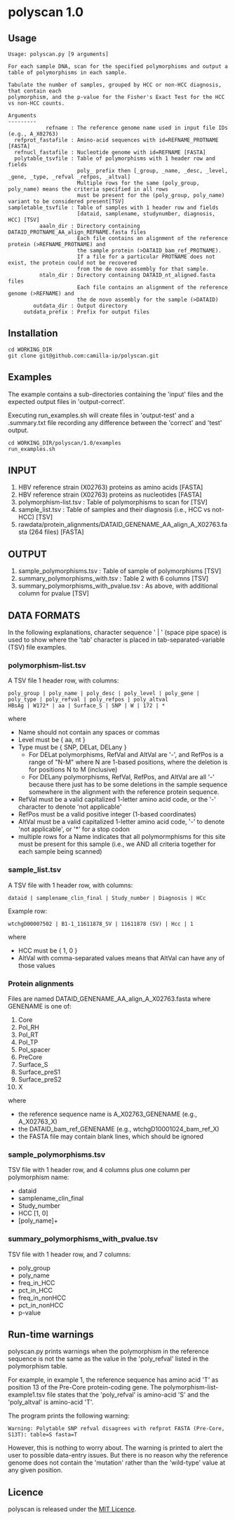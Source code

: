 # polyscan 1.0

## Usage

```
Usage: polyscan.py [9 arguments]

For each sample DNA, scan for the specified polymorphisms and output a table of polymorphisms in each sample.

Tabulate the number of samples, grouped by HCC or non-HCC diagnosis, that contain each
polymorphism, and the p-value for the Fisher's Exact Test for the HCC vs non-HCC counts.

Arguments
---------
            refname : The reference genome name used in input file IDs (e.g., A_X02763)
  refprot_fastafile : Amino-acid sequences with id=REFNAME_PROTNAME [FASTA]
  refnucl_fastafile : Nucleotide genome with id=REFNAME [FASTA]
  polytable_tsvfile : Table of polymorphisms with 1 header row and fields
                      poly_ prefix then [_group, _name, _desc, _level, _gene, _type, _refval _refpos, _altval]
                      Multiple rows for the same (poly_group, poly_name) means the criteria specified in all rows
                      must be present for the (poly_group, poly_name) variant to be considered present[TSV]
sampletable_tsvfile : Table of samples with 1 header row and fields
                      [dataid, samplename, studynumber, diagnosis, HCC] [TSV]
          aaaln_dir : Directory containing DATAID_PROTNAME_AA_align_REFNAME.fasta files
                      Each file contains an alignment of the reference protein (>REFNAME_PROTNAME) and
                      the sample protein (>DATAID_bam_ref_PROTNAME).
                      If a file for a particular PROTNAME does not exist, the protein could not be recovered
                      from the de novo assembly for that sample.
          ntaln_dir : Directory containing DATAID_nt_aligned.fasta files
                      Each file contains an alignment of the reference genome (>REFNAME) and
                      the de novo assembly for the sample (>DATAID)
        outdata_dir : Output directory
     outdata_prefix : Prefix for output files
```

## Installation

```
cd WORKING_DIR
git clone git@github.com:camilla-ip/polyscan.git
```

## Examples

The example contains a sub-directories containing the 'input' files and the expected output files in 'output-correct'.

Executing run_examples.sh will create files in 'output-test' and a .summary.txt file recording any difference between the 'correct' and 'test' output.

```
cd WORKING_DIR/polyscan/1.0/examples
run_examples.sh
```

<h2>INPUT</h2>

1. HBV reference strain (X02763) proteins as amino acids [FASTA]
2. HBV reference strain (X02763) proteins as nucleotides [FASTA]
3. polymorphism-list.tsv : Table of polymorphisms to scan for [TSV]
4. sample_list.tsv : Table of samples and their diagnosis (i.e., HCC vs not-HCC) [TSV]
5. rawdata/protein_alignments/DATAID_GENENAME_AA_align_A_X02763.fasta (264 files) [FASTA]

<h2>OUTPUT</h2>

1. sample_polymorphisms.tsv : Table of sample of polymorphisms [TSV]
2. summary_polymorphisms_with.tsv : Table 2 with 6 columns [TSV]
3. summary_polymorphisms_with_pvalue.tsv : As above, with additional column for pvalue [TSV]

<h2>DATA FORMATS</h2>

In the following explanations, character sequence ' | ' (space pipe space) is used to show where the 'tab' character is placed in tab-separated-variable (TSV) file examples.

<h3>polymorphism-list.tsv</h3>

A TSV file 1 header row, with columns:
```
poly_group | poly_name | poly_desc | poly_level | poly_gene | poly_type | poly_refval | poly_refpos | poly_altval
HBsAg | W172* | aa | Surface_S | SNP | W | 172 | *
```

where
- Name should not contain any spaces or commas
- Level must be { aa, nt }
- Type must be { SNP, DELat, DELany }
  - For DELat polymorphisms, RefVal and AltVal are '-', and RefPos is a range of "N-M" where N are 1-based positions, where the deletion is for positions N to M (inclusive)
  - For DELany polymorphisms, RefVal, RefPos, and AltVal are all '-' because there just has to be some deletions in the sample sequence somewhere in the alignment with the reference protein sequence.
- RefVal must be a valid capitalized 1-letter amino acid code, or the '-' character to denote 'not applicable'
- RefPos must be a valid positive integer (1-based coordinates)
- AltVal must be a valid capitalized 1-letter amino acid code,  '-' to denote 'not applicable', or '\*' for a stop codon
- multiple rows for a Name indicates that all polymormphisms for this site must be present for this sample (i.e., we AND all criteria together for each sample being scanned)

<h3>sample_list.tsv</h3>

A TSV file with 1 header row, with columns:
```
dataid | samplename_clin_final | Study_number | Diagnosis | HCc
```

Example row:
```
wtchgD00007502 | B1-1_11611878_SV | 11611878 (SV) | Hcc | 1
```

where
- HCC must be { 1, 0 }
- AltVal with comma-separated values means that AltVal can have any of those values

<h3>Protein alignments</h3>

Files are named DATAID_GENENAME_AA_align_A_X02763.fasta where GENENAME is one of:
1. Core
2. Pol_RH
3. Pol_RT
4. Pol_TP
5. Pol_spacer
6. PreCore
7. Surface_S
8. Surface_preS1
9. Surface_preS2
10. X

where
- the reference sequence name is A_X02763_GENENAME (e.g., A_X02763_X)
- the DATAID_bam_ref_GENENAME (e.g., wtchgD10001024_bam_ref_X)
- the FASTA file may contain blank lines, which should be ignored

<h3>sample_polymorphisms.tsv</h3>

TSV file with 1 header row, and 4 columns plus one column per polymorphism name:
- dataid
- samplename_clin_final
- Study_number
- HCC [1, 0]
- [poly_name]+

<h3>summary_polymorphisms_with_pvalue.tsv</h3>

TSV file with 1 header row, and 7 columns:
- poly_group
- poly_name
- freq_in_HCC
- pct_in_HCC
- freq_in_nonHCC
- pct_in_nonHCC
- p-value

## Run-time warnings

polyscan.py prints warnings when the polymorphism in the reference sequence is not the same as the value in the 'poly_refval' listed in the polymorphism table.

For example, in example 1, the reference sequence has amino acid 'T' as position 13 of the Pre-Core protein-coding gene. The polymorphism-list-example1.tsv file states that the 'poly_refval' is amino-acid 'S' and the 'poly_altval' is amino-acid 'T'.

The program prints the following warning:

```
Warning: Polytable SNP refval disagrees with refprot FASTA (Pre-Core, S13T): table=S fasta=T
```

However, this is nothing to worry about. The warning is printed to alert the user to possible data-entry issues. But there is no reason why the reference genome does not contain the 'mutation' rather than the 'wild-type' value at any given position.

## Licence

polyscan is released under the [MIT Licence](https://github.com/camilla-ip/software/blob/main/LICENSE).
